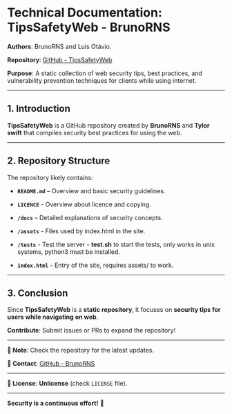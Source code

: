 # **Technical Documentation: TipsSafetyWeb - BrunoRNS**  

**Authors**: BrunoRNS and Luis Otávio.

**Repository**: [GitHub - TipsSafetyWeb](https://github.com/BrunoRNS/TipsSafetyWeb)  

**Purpose**: A static collection of web security tips, best practices, and vulnerability prevention techniques for clients while using internet.  

---

## **1. Introduction**  
**TipsSafetyWeb** is a GitHub repository created by **BrunoRNS** and **Tylor swift** that compiles security best practices for using the web.

---

## **2. Repository Structure**  
The repository likely contains:  

- **`README.md`** – Overview and basic security guidelines.  
- **`LICENCE`** - Overview about licence and copying.

- **`/docs`** – Detailed explanations of security concepts.
- **`/assets`** - Files used by index.html in the site.
- **`/tests`** - Test the server - **test.sh** to start the tests, only works in unix systems, python3 must be installed.
- **`index.html`** - Entry of the site, requires assets/ to work.

---

## **3. Conclusion**  
Since **TipsSafetyWeb** is a **static repository**, it focuses on **security tips for users while navigating on web**.

**Contribute**: Submit issues or PRs to expand the repository!

---


**📌 Note**: Check the repository for the latest updates.  

**📧 Contact**: [GitHub - BrunoRNS](https://github.com/BrunoRNS)  

--- 

**📄 License**: **Unlicense** (check `LICENSE` file).  

---

**Security is a continuous effort!** 🔐
